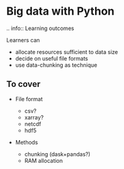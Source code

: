 # Big data with Python

.. info:: Learning outcomes

   Learners can

   - allocate resources sufficient to data size
   - decide on useful file formats
   - use data-chunking as technique

## To cover

- File format
  - csv?
  - xarray?
  - netcdf
  - hdf5
 
- Methods
   - chunking (dask+pandas?)
   - RAM allocation 
